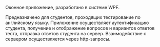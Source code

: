 Оконное приложение, разработано в системе WPF.

Предназначено для студентов, проходящих тестирование по английскому языку. Приложение осуществляет аутентификацию студента, получение и отображение вопросов и вариантов ответов теста, отправка ответов студента на сервер. Взаимодействие с сервером осуществляется через http-запросы.
